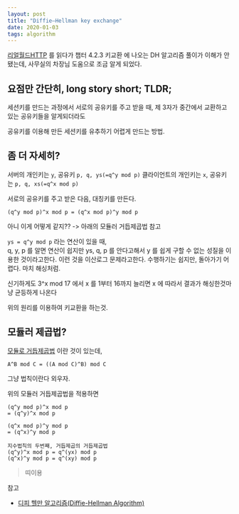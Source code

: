 ```yaml
---
layout: post
title: "Diffie–Hellman key exchange"
date: 2020-01-03
tags: algorithm
---
```


[리얼월드HTTP](https://ridibooks.com/v2/Detail?id=443000682) 를 읽다가 챕터 4.2.3 키교환 에 나오는 DH 알고리즘 풀이가 이해가 안됐는데, 사무실의 차장님 도움으로 조금 알게 되었다.

## 요점만 간단히, long story short; TLDR;

세션키를 만드는 과정에서 서로의 공유키를 주고 받을 때, 제 3자가 중간에서 교환하고있는 공유키들을 알게되더라도

공유키를 이용해 만든 세션키를 유추하기 어렵게 만드는 방법.

## 좀 더 자세히?

서버의 개인키는 `y`, 공유키 `p, q, ys(=q^y mod p)`
클라이언트의 개인키는 `x`, 공유키는 `p, q, xs(=q^x mod p)`

서로의 공유키를 주고 받은 다음, 대칭키를 만든다.

```
(q^y mod p)^x mod p = (q^x mod p)^y mod p
```

아니 이게 어떻게 같지?? -> 아래의 모듈러 거듭제곱법 참고

`ys = q^y mod p` 라는 연산이 있을 때,  
q, y, p 를 알면 연산이 쉽지만
ys, q, p 를 안다고해서 y 를 쉽게 구할 수 없는 성질을 이용한 것이라고한다.
이런 것을 이산로그 문제라고한다. 수행하기는 쉽지만, 돌아가기 어렵다. 마치 해싱처럼.

신기하게도 3^x mod 17 에서 x 를 1부터 16까지 늘리면
x 에 따라서 결과가 해싱한것마냥 균등하게 나온다

위의 원리를 이용하여 키교환을 하는것.

## 모듈러 제곱법?

[모듈로 거듭제곱법](https://johngrib.github.io/wiki/discrete-math-modular/) 이란 것이 있는데,

```
A^B mod C = ((A mod C)^B) mod C
```

그냥 법칙이란다 외우자.

위의 모듈러 거듭제곱법을 적용하면

```
(q^y mod p)^x mod p
= (q^y)^x mod p

(q^x mod p)^y mod p
= (q^x)^y mod p

지수법칙의 두번째, 거듭제곱의 거듭제곱법
(q^y)^x mod p = q^(yx) mod p
(q^x)^y mod p = q^(xy) mod p
```

> 띠이용

참고
- [디피 헬만 알고리즘(Diffie-Hellman Algorithm)](https://www.crocus.co.kr/1233)
